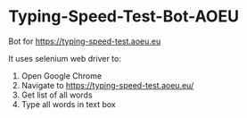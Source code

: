 # Typing-Speed-Test-Bot-AOEU
Bot for https://typing-speed-test.aoeu.eu

It uses selenium web driver to:
1. Open Google Chrome
2. Navigate to https://typing-speed-test.aoeu.eu/
3. Get list of all words
4. Type all words in text box
